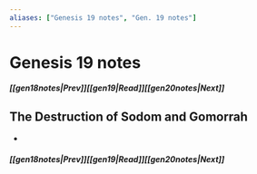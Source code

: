 ```yaml
---
aliases: ["Genesis 19 notes", "Gen. 19 notes"]
---
```

# Genesis 19 notes
##### <span class=arrow-left></span>[[gen18notes|Prev]]<span class=navigation-separator></span>[[gen19|Read]]<span class=navigation-separator></span>[[gen20notes|Next]]<span class=arrow-right></span>
## The Destruction of Sodom and Gomorrah
- 
##### <span class=arrow-left></span>[[gen18notes|Prev]]<span class=navigation-separator></span>[[gen19|Read]]<span class=navigation-separator></span>[[gen20notes|Next]]<span class=arrow-right></span>